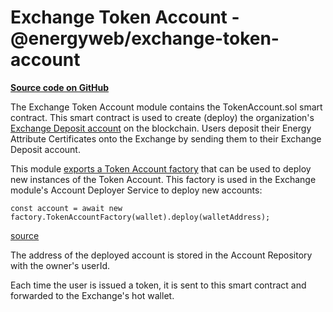# Exchange Token Account - @energyweb/exchange-token-account
[**Source code on GitHub**](https://github.com/energywebfoundation/origin/tree/master/packages/trade/exchange-token-account)

The Exchange Token Account module contains the TokenAccount.sol smart contract. This smart contract is used to create (deploy) the organization's [Exchange Deposit account](../user-guide-glossary.md#exchange-deposit-account) on the blockchain. Users deposit their Energy Attribute Certificates onto the Exchange by sending them to their Exchange Deposit account. 

This module [exports a Token Account factory](https://github.com/energywebfoundation/origin/blob/master/packages/trade/exchange-token-account/src/index.ts) that can be used to deploy new instances of the Token Account. This factory is used in the Exchange module's Account Deployer Service to deploy new accounts:
```
const account = await new factory.TokenAccountFactory(wallet).deploy(walletAddress);
```
[source](https://github.com/energywebfoundation/origin/blob/a1c3332ec263b26cbd1b89768c03328658c18226/packages/trade/exchange/src/pods/account-deployer/account-deployer.service.ts#L23)

The address of the deployed account is stored in the Account Repository with the owner's userId.

Each time the user is issued a token, it is sent to this smart contract and forwarded to the Exchange's hot wallet. 







